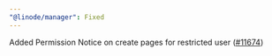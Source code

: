 ```yaml
---
"@linode/manager": Fixed
---
```


Added Permission Notice on create pages for restricted user ([#11674](https://github.com/linode/manager/pull/11674))
